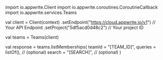 import io.appwrite.Client
import io.appwrite.coroutines.CoroutineCallback
import io.appwrite.services.Teams

val client = Client(context)
    .setEndpoint("https://cloud.appwrite.io/v1") // Your API Endpoint
    .setProject("5df5acd0d48c2") // Your project ID

val teams = Teams(client)

val response = teams.listMemberships(
    teamId = "[TEAM_ID]", 
    queries = listOf(), // (optional)
    search = "[SEARCH]", // (optional)
)